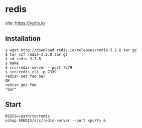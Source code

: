 # redis

site: <https://redis.io>

## Installation

    $ wget http://download.redis.io/releases/redis-3.2.8.tar.gz
    $ tar xzf redis-3.2.8.tar.gz
    $ cd redis-3.2.8
    $ make
    $ src/redis-server --port 7379
    $ src/redis-cli -p 7339
    redis> set foo bar
    OK
    redis> get foo
    "bar"


## Start

    REDIS=/path/to/redis
    nohup $REDIS/src/redis-server --port <port> &


